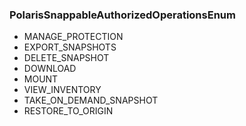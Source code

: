 ### PolarisSnappableAuthorizedOperationsEnum
- MANAGE_PROTECTION
- EXPORT_SNAPSHOTS
- DELETE_SNAPSHOT
- DOWNLOAD
- MOUNT
- VIEW_INVENTORY
- TAKE_ON_DEMAND_SNAPSHOT
- RESTORE_TO_ORIGIN
